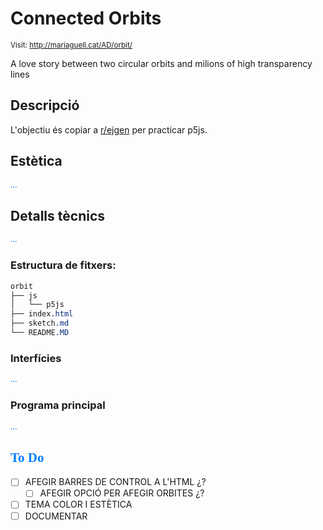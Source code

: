 # Connected Orbits

<style>n{color:#0080ff;font-family:"Segoe Print"}</style>

<small>Visit: http://mariaguell.cat/AD/orbit/</small>

A love story between two circular orbits and milions of high transparency lines

## Descripció

L'objectiu és copiar a [r/ejgen](https://www.reddit.com/r/generative/comments/jqiv25/orbits_in_orbits/) per practicar p5js.

## Estètica

<n>...</n>

## Detalls tècnics

<n>...</n>

### Estructura de fitxers:

```css
orbit
├── js
│   └── p5js
├── index.html
├── sketch.md
└── README.MD
```

### Interfícies

<n>...</n>

### Programa principal

<n>...</n>

## <n>To Do</n>

* [ ] AFEGIR BARRES DE CONTROL A L'HTML ¿?
	* [ ] AFEGIR OPCIÓ PER AFEGIR ORBITES ¿?
* [ ] TEMA COLOR I ESTÈTICA
* [ ] DOCUMENTAR